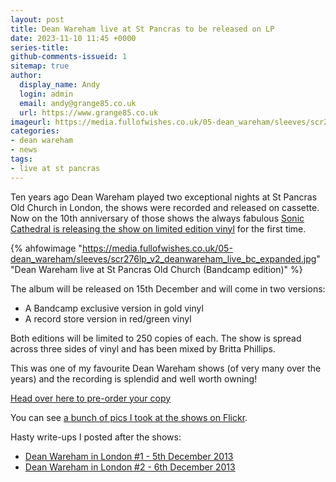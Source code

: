 ```yaml
---
layout: post
title: Dean Wareham live at St Pancras to be released on LP
date: 2023-11-10 11:45 +0000
series-title:
github-comments-issueid: 1
sitemap: true
author:
  display_name: Andy
  login: admin
  email: andy@grange85.co.uk
  url: https://www.grange85.co.uk
imageurl: https://media.fullofwishes.co.uk/05-dean_wareham/sleeves/scr276lp_v2_deanwareham_live_bc_expanded.jpg
categories:
- dean wareham
- news
tags:
- live at st pancras
---
```

Ten years ago Dean Wareham played two exceptional nights at St Pancras Old Church in London, the shows were recorded and released on cassette. Now on the 10th anniversary of those shows the always fabulous [Sonic Cathedral is releasing the show on limited edition vinyl](https://linktr.ee/dwspoc) for the first time.

{% ahfowimage "https://media.fullofwishes.co.uk/05-dean_wareham/sleeves/scr276lp_v2_deanwareham_live_bc_expanded.jpg" "Dean Wareham live at St Pancras Old Church (Bandcamp edition)" %}

The album will be released on 15th December and will come in two versions:

 - A Bandcamp exclusive version in gold vinyl
 - A record store version in red/green vinyl

Both editions will be limited to 250 copies of each. The show is spread across three sides of vinyl and has been mixed by Britta Phillips.

This was one of my favourite Dean Wareham shows (of very many over the years) and the recording is splendid and well worth owning!

[Head over here to pre-order your copy](https://linktr.ee/dwspoc) 

You can see [a bunch of pics I took at the shows on Flickr](https://www.flickr.com/photos/grange85/albums/72177720312571151).

Hasty write-ups I posted after the shows:
 - [Dean Wareham in London #1 - 5th December 2013](/2013/12/06/dean-wareham-in-london-1/)
 - [Dean Wareham in London #2 - 6th December 2013](/2013/12/07/dean-wareham-in-london-2/)
